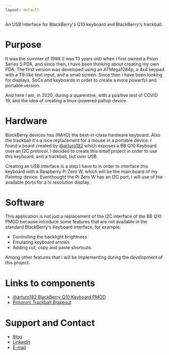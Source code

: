 ```yaml
---
layout: default
---
```


An USB Interface for BlackBerry's Q10 keyboard and BlackBerry's trackball.

# Purpose

It was the summer of 1998 (I was 13 years old) when I first owned a Psion Series 5 PDA, and since then, I have been thinking about creating my own PDA. The first version was developed using an ATMega1284p, a 4x4 keypad with a T9-like text input, and a small screen. Since then I have been looking for displays, SoCs and keyboards in order to create a more powerful and portable version.

And here I am, in 2020, during a quarentine, with a positive test of COVID 19, and the idea of creating a linux-powered paltop device.

# Hardware

BlackBerry devices has (IMHO) the best-in-class hardware keyboard. Also the trackball it's a nice replacement for a mouse in a portable device. I found a board created by [@arturo192](https://twitter.com/arturo182) which exposes a BB Q10 Keyboard over an I2C protocol. I decided to create this small project in order to use this keyboard, and a trackball, but over USB. 

Creating an USB interface is a step I have to in order to interface this keyboard with a Raspberry Pi Zero W, which will be the main board of my Palmtop device. Eventhought the Pi Zero W has an I2C port, I will use of the available ports for a hi resolution display.

# Software

This application is not just a replacement of the I2C interface of the BB Q10 PMOD because introduce some features that are not available in the standard BlackBerry's Keyboard interface, for example:

* Controlling the backlight brightness
* Emulating keyboard arrows
* Adding cut, copy and paste shortcuts.

Among other features that I will be implementing during the development of this project.

# Links to components

- [@arturo182 BlackBerry Q10 Keyboard PMOD](https://www.tindie.com/products/arturo182/bb-q10-keyboard-pmod/)
- [Pimoroni Trackball Brakeout](https://shop.pimoroni.com/products/trackball-breakout)


# Support and Contact

- [Blog](https://eaceto.dev)
- [Linkedin](https://www.linkedin.com/in/ezequielaceto/)
- [E-mail](mailto:eaceto@pm.me) 
